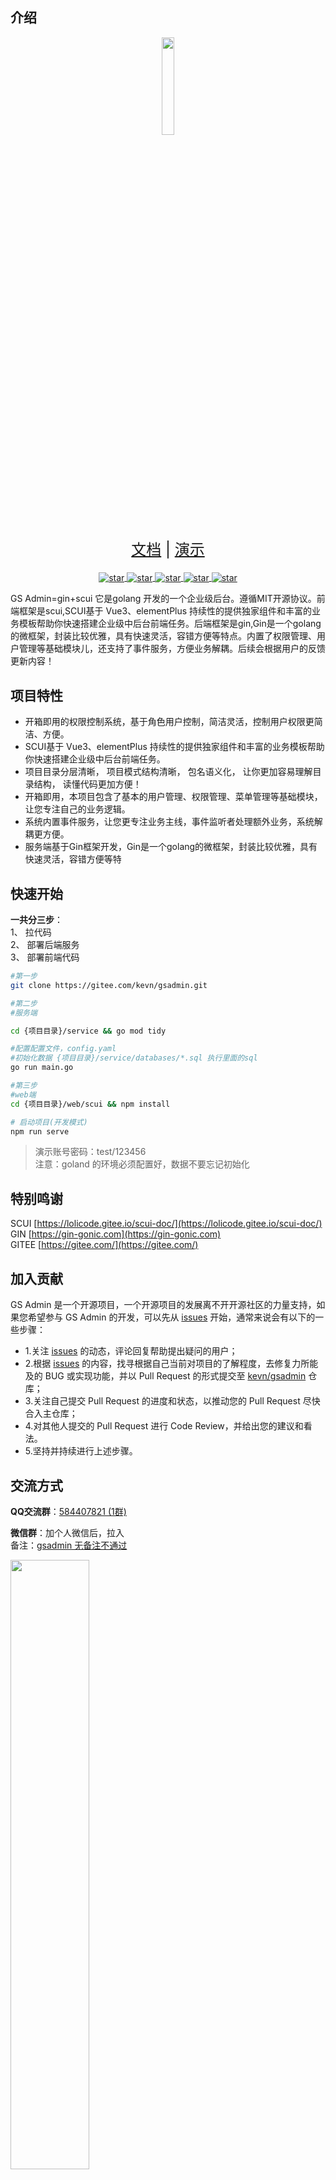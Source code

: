 ## 介绍

<div align=center>
<img src="https://gsadmindoc.suiyidian.cn/img/gslogo.png" width=20%><br/>
<div style="padding: 20px 0; font-size:24px"><a href="https://gsadmindoc.suiyidian.cn">文档</a> | <a href="https://gsadmin.suiyidian.cn/">演示</a></div>

   <a href='https://gitee.com/kevn/gsadmin' target="_blank">
				<img src='https://gitee.com/kevn/gsadmin/badge/star.svg?theme=dark' alt='star' style="vertical-align: middle">
			</a>
			<a href='https://github.com/sonhineboy/gsadmin' target="_blank">
				<img src='https://img.shields.io/github/stars/sonhineboy/gsadmin.svg?logo=GitHub' alt='star' style="vertical-align: middle">
			</a>
<a href='https://gin-gonic.com/' target="_blank">
				<img src='https://img.shields.io/badge/go-gin-blue?logo=go' alt='star' style="vertical-align: middle">
			</a>
   <a href='https://lolicode.gitee.io/scui-doc/' target="_blank">
				<img src='https://img.shields.io/badge/vue-scui-yellow' alt='star' style="vertical-align: middle">
			</a>

<a href='https://img.shields.io/badge/licenses-MIT-green' target="_blank">
				<img src='https://img.shields.io/badge/licenses-MIT-green' alt='star' style="vertical-align: middle">
			</a>
</div>


GS Admin=gin+scui 它是golang 开发的一个企业级后台。遵循MIT开源协议。前端框架是scui,SCUI基于 Vue3、elementPlus 持续性的提供独家组件和丰富的业务模板帮助你快速搭建企业级中后台前端任务。后端框架是gin,Gin是一个golang的微框架，封装比较优雅，具有快速灵活，容错方便等特点。内置了权限管理、用户管理等基础模块儿，还支持了事件服务，方便业务解耦。后续会根据用户的反馈更新内容！

## 项目特性  
- 开箱即用的权限控制系统，基于角色用户控制，简洁灵活，控制用户权限更简洁、方便。  
- SCUI基于 Vue3、elementPlus 持续性的提供独家组件和丰富的业务模板帮助你快速搭建企业级中后台前端任务。
- 项目目录分层清晰， 项目模式结构清晰， 包名语义化， 让你更加容易理解目录结构， 读懂代码更加方便！
- 开箱即用，本项目包含了基本的用户管理、权限管理、菜单管理等基础模块，让您专注自己的业务逻辑。
- 系统内置事件服务，让您更专注业务主线，事件监听者处理额外业务，系统解耦更方便。
- 服务端基于Gin框架开发，Gin是一个golang的微框架，封装比较优雅，具有快速灵活，容错方便等特
## 快速开始

<b>一共分三步</b>：   
1、 拉代码  
2、 部署后端服务  
3、 部署前端代码

```sh
#第一步
git clone https://gitee.com/kevn/gsadmin.git

#第二步
#服务端

cd {项目目录}/service && go mod tidy

#配置配置文件，config.yaml
#初始化数据 {项目目录}/service/databases/*.sql 执行里面的sql
go run main.go

#第三步
#web端
cd {项目目录}/web/scui && npm install

# 启动项目(开发模式)
npm run serve

```

> 演示账号密码：test/123456  
> 注意：goland 的环境必须配置好，数据不要忘记初始化

## 特别鸣谢
SCUI [https://lolicode.gitee.io/scui-doc/](https://lolicode.gitee.io/scui-doc/)  
GIN  [https://gin-gonic.com](https://gin-gonic.com)  
GITEE [https://gitee.com/](https://gitee.com/)

## 加入贡献

GS Admin 是一个开源项目，一个开源项目的发展离不开开源社区的力量支持，如果您希望参与 GS Admin 的开发，可以先从 [issues](https://gitee.com/kevn/gsadmin/issues) 开始，通常来说会有以下的一些步骤：

- 1.关注 [issues](https://gitee.com/kevn/gsadmin/issues) 的动态，评论回复帮助提出疑问的用户；
- 2.根据 [issues](https://gitee.com/kevn/gsadmin/issues) 的内容，找寻根据自己当前对项目的了解程度，去修复力所能及的 BUG 或实现功能，并以 Pull Request 的形式提交至 [kevn/gsadmin](https://gitee.com/kevn/gsadmin) 仓库；
- 3.关注自己提交 Pull Request 的进度和状态，以推动您的 Pull Request 尽快合入主仓库；
- 4.对其他人提交的 Pull Request 进行 Code Review，并给出您的建议和看法。
- 5.坚持并持续进行上述步骤。  

## 交流方式
<b>QQ交流群</b>：[584407821 (1群)](https://qm.qq.com/q/phzMjOwPPq)

<b>微信群</b>：加个人微信后，拉入  
备注：<u>gsadmin 无备注不通过</u>

<img src="https://gsadmindoc.suiyidian.cn/img/wx.jpg" width="50%">

## ☕ 捐赠
> <b>提示</b>  
> 除了贡献代码，「捐赠]」也是一种开源的参与形式。 非常感谢每一位对开源项目作出捐赠的朋友;您的捐赠将统一公示，主要用于本项目的推动

<img src="https://gsadmindoc.suiyidian.cn/img/ds.jpg" alt="赏杯咖啡">
